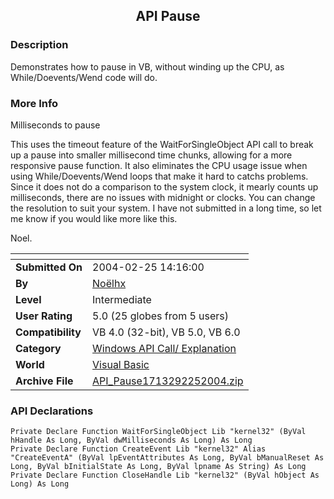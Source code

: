 ﻿<div align="center">

## API Pause


</div>

### Description

Demonstrates how to pause in VB, without winding up the CPU, as While/Doevents/Wend code will do.
 
### More Info
 
Milliseconds to pause

This uses the timeout feature of the WaitForSingleObject API call to break up a pause into smaller millisecond time chunks, allowing for a more responsive pause function. It also eliminates the CPU usage issue when using While/Doevents/Wend loops that make it hard to catchs problems. Since it does not do a comparison to the system clock, it mearly counts up milliseconds, there are no issues with midnight or clocks. You can change the resolution to suit your system. I have not submitted in a long time, so let me know if you would like more like this.

Noel.


<span>             |<span>
---                |---
**Submitted On**   |2004-02-25 14:16:00
**By**             |[Noëlhx](https://github.com/Planet-Source-Code/PSCIndex/blob/master/ByAuthor/no-lhx.md)
**Level**          |Intermediate
**User Rating**    |5.0 (25 globes from 5 users)
**Compatibility**  |VB 4\.0 \(32\-bit\), VB 5\.0, VB 6\.0
**Category**       |[Windows API Call/ Explanation](https://github.com/Planet-Source-Code/PSCIndex/blob/master/ByCategory/windows-api-call-explanation__1-39.md)
**World**          |[Visual Basic](https://github.com/Planet-Source-Code/PSCIndex/blob/master/ByWorld/visual-basic.md)
**Archive File**   |[API\_Pause1713292252004\.zip](https://github.com/Planet-Source-Code/no-lhx-api-pause__1-51993/archive/master.zip)

### API Declarations

```
Private Declare Function WaitForSingleObject Lib "kernel32" (ByVal hHandle As Long, ByVal dwMilliseconds As Long) As Long
Private Declare Function CreateEvent Lib "kernel32" Alias "CreateEventA" (ByVal lpEventAttributes As Long, ByVal bManualReset As Long, ByVal bInitialState As Long, ByVal lpname As String) As Long
Private Declare Function CloseHandle Lib "kernel32" (ByVal hObject As Long) As Long
```





